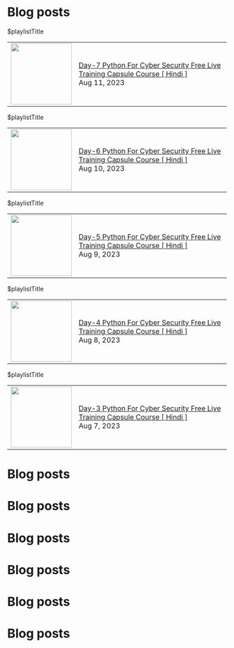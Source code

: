 # Blog posts
<!-- BLOG-POST-LIST:START -->$playlistTitle
<table>
<tr>
<td><a href="https://www.youtube.com/watch?v=JGQ28ui1FYA"><img width="140px" src="http://img.youtube.com/vi/JGQ28ui1FYA/maxresdefault.jpg"></a></td>
<td><a href="https://www.youtube.com/watch?v=JGQ28ui1FYA">Day-7 Python For Cyber Security Free Live Training Capsule Course [ Hindi ]</a><br/>Aug 11, 2023</td>
</tr>
</table>
$playlistTitle
<table>
<tr>
<td><a href="https://www.youtube.com/watch?v=gS0LOMg_QxI"><img width="140px" src="http://img.youtube.com/vi/gS0LOMg_QxI/maxresdefault.jpg"></a></td>
<td><a href="https://www.youtube.com/watch?v=gS0LOMg_QxI">Day-6 Python For Cyber Security Free Live Training Capsule Course [ Hindi ]</a><br/>Aug 10, 2023</td>
</tr>
</table>
$playlistTitle
<table>
<tr>
<td><a href="https://www.youtube.com/watch?v=BJjamYtz35c"><img width="140px" src="http://img.youtube.com/vi/BJjamYtz35c/maxresdefault.jpg"></a></td>
<td><a href="https://www.youtube.com/watch?v=BJjamYtz35c">Day-5 Python For Cyber Security Free Live Training Capsule Course [ Hindi ]</a><br/>Aug 9, 2023</td>
</tr>
</table>
$playlistTitle
<table>
<tr>
<td><a href="https://www.youtube.com/watch?v=NXn40_buXXI"><img width="140px" src="http://img.youtube.com/vi/NXn40_buXXI/maxresdefault.jpg"></a></td>
<td><a href="https://www.youtube.com/watch?v=NXn40_buXXI">Day-4 Python For Cyber Security Free Live Training Capsule Course [ Hindi ]</a><br/>Aug 8, 2023</td>
</tr>
</table>
$playlistTitle
<table>
<tr>
<td><a href="https://www.youtube.com/watch?v=Q46Gr-BZeMs"><img width="140px" src="http://img.youtube.com/vi/Q46Gr-BZeMs/maxresdefault.jpg"></a></td>
<td><a href="https://www.youtube.com/watch?v=Q46Gr-BZeMs">Day-3 Python For Cyber Security Free Live Training Capsule Course [ Hindi ]</a><br/>Aug 7, 2023</td>
</tr>
</table>
<!-- BLOG-POST-LIST:END -->

# Blog posts
<!-- BLOG-POST-LIST:START -->
<!-- BLOG-POST-LIST:END -->

# Blog posts
<!-- BLOG-POST-LIST:START -->
<!-- BLOG-POST-LIST:END -->

# Blog posts
<!-- BLOG-POST-LIST:START -->
<!-- BLOG-POST-LIST:END -->

# Blog posts
<!-- BLOG-POST-LIST:START -->
<!-- BLOG-POST-LIST:END -->

# Blog posts
<!-- BLOG-POST-LIST:START -->
<!-- BLOG-POST-LIST:END -->

# Blog posts
<!-- BLOG-POST-LIST:START -->
<!-- BLOG-POST-LIST:END -->
